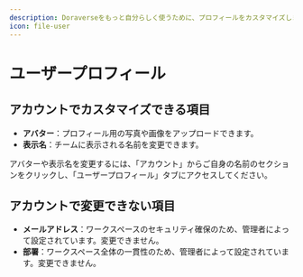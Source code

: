 ```yaml
---
description: Doraverseをもっと自分らしく使うために、プロフィールをカスタマイズしましょう。
icon: file-user
---
```


# ユーザープロフィール

## アカウントでカスタマイズできる項目

* **アバター**：プロフィール用の写真や画像をアップロードできます。
* **表示名**：チームに表示される名前を変更できます。

アバターや表示名を変更するには、「アカウント」からご自身の名前のセクションをクリックし、「ユーザープロフィール」タブにアクセスしてください。

## アカウントで変更できない項目

* **メールアドレス**：ワークスペースのセキュリティ確保のため、管理者によって設定されています。変更できません。
* **部署**：ワークスペース全体の一貫性のため、管理者によって設定されています。変更できません。
